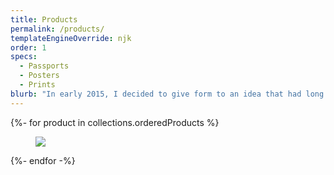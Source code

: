 ```yaml
---
title: Products
permalink: /products/
templateEngineOverride: njk
order: 1
specs:
  - Passports
  - Posters
  - Prints
blurb: "In early 2015, I decided to give form to an idea that had long been simmering: a 'periodic table' of New Hampshire's 4000-foot mountains. It was intended to be a gift for one or two hiking friends. Three years and as many print runs later, I'm still humbled by the positive reception. Buoyed by others' passion for the White Mountains, I continue to dream up products that abide by one simple principle: make things I would've enjoyed as a young hiker."
---
```


<div class="page-section page-section--compact-top">
  <div class="container-fluid container-fluid--maxwidth">
    <div class="row justify-content-center">
    {%- for product in collections.orderedProducts %}
    <div class="col-md-4 showcase">
      <figure class="showcase__img">
        <a href="{{ product.url | url }}" class="showcase__link">
          <img src="/images/products/{{ product.fileSlug }}/{{ product.fileSlug }}-hero.jpg?nf_resize=fit&w=780" class="img-fluid">
        </a>
      </figure>
    </div>
    {%- endfor -%}
    </div>
  </div>
</div>
